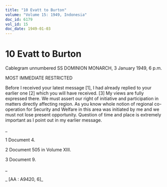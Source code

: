 ```yaml
---
title: "10 Evatt to Burton"
volume: "Volume 15: 1949, Indonesia"
doc_id: 6179
vol_id: 15
doc_date: 1949-01-03
---
```


# 10 Evatt to Burton

Cablegram unnumbered SS DOMINION MONARCH, 3 January 1949, 6 p.m.

MOST IMMEDIATE RESTRICTED

Before I received your latest message [1], I had already replied to your earlier one [2] which you will have received. [3] My views are fully expressed there. We must assert our right of initiative and participation in matters directly affecting region. As you know whole notion of regional co-operation for Security and Welfare in this area was initiated by me and we must not lose present opportunity. Question of time and place is extremely important as I point out in my earlier message.

_

1 Document 4.

2 Document 505 in Volume XIII.

3 Document 9.

_

_ [AA : A9420, 6]_
